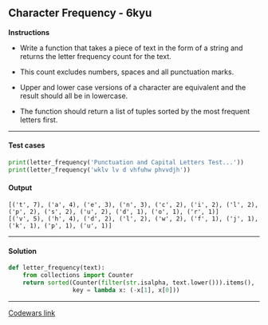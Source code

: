 ## Character Frequency - 6kyu

**Instructions**

- Write a function that takes a piece of text in the form of a string and returns the letter frequency count for the text. 

- This count excludes numbers, spaces and all punctuation marks. 

- Upper and lower case versions of a character are equivalent and the result should all be in lowercase.

- The function should return a list of tuples sorted by the most frequent letters first. 


---

#### Test cases

```python
print(letter_frequency('Punctuation and Capital Letters Test...'))
print(letter_frequency('wklv lv d vhfuhw phvvdjh'))
```

#### Output 
```
[('t', 7), ('a', 4), ('e', 3), ('n', 3), ('c', 2), ('i', 2), ('l', 2), ('p', 2), ('s', 2), ('u', 2), ('d', 1), ('o', 1), ('r', 1)]
[('v', 5), ('h', 4), ('d', 2), ('l', 2), ('w', 2), ('f', 1), ('j', 1), ('k', 1), ('p', 1), ('u', 1)]
```

---

#### Solution

```python
def letter_frequency(text): 
    from collections import Counter
    return sorted(Counter(filter(str.isalpha, text.lower())).items(), 
                  key = lambda x: (-x[1], x[0]))
```

---


[Codewars link](https://www.codewars.com/kata/53e895e28f9e66a56900011a)

